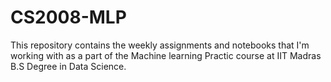 # CS2008-MLP
This repository contains the weekly assignments and notebooks that I'm working with as a part of the Machine learning Practic course at IIT Madras B.S Degree in Data Science. 

